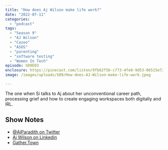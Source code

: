 ```yaml
---
title: "How does Aj Wilson make life work?"
date: "2022-07-11"
categories: 
  - "podcast"
tags: 
  - "Season 9"
  - "AJ Wilson"
  - "Cazoo"
  - "ASOS"
  - "parenting"
  - "software testing"
  - "Women In Tech"
episode: S09E03
enclosure: https://pinecast.com/listen/9fb62f5b-c773-4fe8-9d53-06515e7246ee.mp3
image: /images/uploads/S09/How-does-AJ-Wilson-make-life-work.jpeg

---
```


The one when Si talks to Aj about her unconventional career path, processing grief and how to create engaging workspaces both digitally and IRL.

## Show Notes

- [@AjParadith on Twitter](http://twitter.com/@AjParadith)
- [Aj Wilson on Linkedin](https://www.linkedin.com/in/aj-wilson-b00b1e80)
- [Gather.Town](http://Gather.Town)
